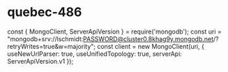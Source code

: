 # quebec-486

const { MongoClient, ServerApiVersion } = require('mongodb');
const uri = "mongodb+srv://lschmidt:PASSWORD@cluster0.8khag9y.mongodb.net/?retryWrites=true&w=majority";
const client = new MongoClient(uri, { useNewUrlParser: true, useUnifiedTopology: true, serverApi: ServerApiVersion.v1 });
